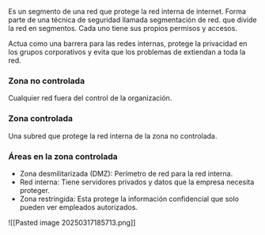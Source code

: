 Es un segmento de una red que protege la red interna de internet. 
Forma parte de una técnica de seguridad llamada segmentación de red. que divide la red en segmentos. Cada uno tiene sus propios permisos y accesos. 

Actua como una barrera para las redes internas, protege la privacidad en los grupos corporativos y evita que los problemas de extiendan a toda la red. 

### Zona no controlada

Cualquier red fuera del control de la organización. 

### Zona controlada 

Una subred que protege la red interna de la zona no controlada. 

### Áreas en la zona controlada

- Zona desmilitarizada (DMZ): Perímetro de red para la red interna. 
- Red interna: Tiene servidores privados y datos que la empresa necesita proteger. 
- Zona restringida: Esta protege la información confidencial que solo pueden ver empleados autorizados. 

![[Pasted image 20250317185713.png]]

